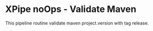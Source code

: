 # XPipe noOps - Validate Maven

This pipeline routine validate maven project.version with tag release.
